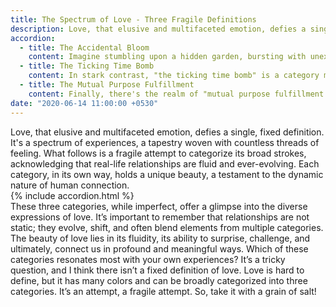 ```yaml
---
title: The Spectrum of Love - Three Fragile Definitions
description: Love, that elusive and multifaceted emotion, defies a single, fixed definition. It's a spectrum of experiences, a tapestry woven with countless threads of feeling. What follows is a fragile attempt to categorize its broad strokes, acknowledging that real-life relationships are fluid and ever-evolving. Each category, in its own way, holds a unique beauty, a testament to the dynamic nature of human connection.
accordion: 
  - title: The Accidental Bloom
    content: Imagine stumbling upon a hidden garden, bursting with unexpected colors and scents. This is the essence of what I call "accidental love." Here, emotions run high, a whirlwind of serendipitous encounters and shared discoveries. It's a realm where two souls complement each other emotionally, where every moment feels like a new adventure. There's a constant sense of wonder, a feeling that life itself is a continuous exploration. The partners are emotionally in sync, and every interaction brings new and exciting feelings. This love feels like a constant, beautiful surprise.
  - title: The Ticking Time Bomb
    content: In stark contrast, "the ticking time bomb" is a category marked by imbalance and friction. One partner is driven by intense emotions, while the other seeks to fulfill a personal agenda. Two distinct ideas clash, leading to frequent discord and ugly outcomes. It's a relationship fraught with tension, a sense of impending explosion. The emotional imbalance creates a sense of unease. It is a relationship filled with friction and discord.
  - title: The Mutual Purpose Fulfillment
    content: Finally, there's the realm of "mutual purpose fulfillment." Here, the foundation is built on a clear understanding of give and take. While the thrill of constant discovery may be absent, there's a sense of stability and shared goals. Desires are met, needs are fulfilled, and a deep, enduring friendship blossoms. It’s a smooth, well-defined path, where both individuals find their objectives realized. It is not necessarily passionate, but it is reliable.
date: "2020-06-14 11:00:00 +0530"
---
```

Love, that elusive and multifaceted emotion, defies a single, fixed definition. It's a spectrum of experiences, a tapestry woven with countless threads of feeling. What follows is a fragile attempt to categorize its broad strokes, acknowledging that real-life relationships are fluid and ever-evolving. Each category, in its own way, holds a unique beauty, a testament to the dynamic nature of human connection.
<br/>
{% include accordion.html %}
<br/>
These three categories, while imperfect, offer a glimpse into the diverse expressions of love. It’s important to remember that relationships are not static; they evolve, shift, and often blend elements from multiple categories. The beauty of love lies in its fluidity, its ability to surprise, challenge, and ultimately, connect us in profound and meaningful ways. Which of these categories resonates most with your own experiences?
It’s a tricky question, and I think there isn’t a fixed definition of love. Love is hard to define, but it has many colors and can be broadly categorized into three categories. It’s an attempt, a fragile attempt. So, take it with a grain of salt!